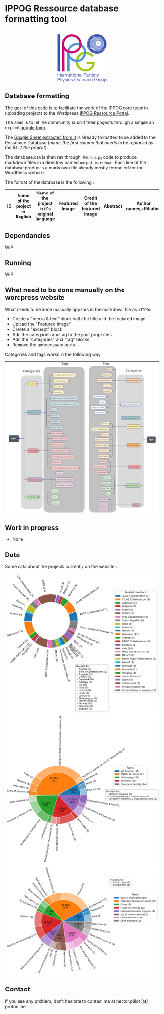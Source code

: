 # IPPOG Ressource database formatting tool

<p align="center">
  <a href="https://ippog-resources-portal.web.cern.ch/">
    <img src="media/IPPOG_logo.png" alt="IPPOG logo">
  </a>
</p>

## Database formatting

The goal of this code is to facilitate the work of the IPPOG core team in uploading projects to the Wordpress [IPPOG Ressource Portal](https://ippog-resources-portal.web.cern.ch/).

The aims is to let the community submit their projects through a simple an explicit [google form](https://forms.gle/tp2t45JroU8sFffH9).

The [Google Sheet extracted from it](https://docs.google.com/spreadsheets/d/1x_SdxdlHwG8chH77WqrTAAgijY2XBY3nPIi2p3TKqzs/edit?usp=sharing) is already formatted to be added to the Ressource Database (*minus the first column that needs to be replaced by the ID of the project*).

The database.csv is then ran through the `run.py` code to produce markdown files in a directory named `output_markdown`. Each line of the database produces a markdown file already mostly formatted for the WordPress website.

The format of the database is the following : 

| ID | Name of the project in English | Name of the project in it's original language | Featured Image | Credit of the featured image | Abstract | Author names,affiliation | Supporting entities | Related IPPOG member | Public contact | Private contact | Name of the conference | Year of the conference | Presentation Documents | Project Status | Type | Topics | Audiences | Langage | Sub Type | Sub Topics | Wordpress page | State |
| - | - | - | - | - | - | - | - | - | - | - | - | - | - | - | - | - | - | - | - | - | - | - |


## Dependancies
WIP

## Running
WIP

## What need to be done manually on the wordpress website
What needs to be done manually appears in the markdown file as `<TODO>`
- Create a "media & text" block with the title and the featured image
- Upload the "Featured image"
- Create a "excerpt" block
- Add the categories and tag to the post properties
- Add the "categories" and "tag" blocks
- Remove the unnecessary parts

Categories and tags works in the following way

| ![Topics category](media/Topics_category.svg) | ![Types category](media/Types_category.svg) |
| - | - |

## Work in progress
- None

## Data
Some data about the projects currently on the website : 

![Related members data](media/data/Related_members.svg)
![Topics data](media/data/topics.svg)
![Types data](media/data/types.svg)

## Contact
If you see any problem, don't hesitate to contact me at hector.pillot [at] proton.me